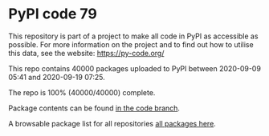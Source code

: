 # PyPI code 79

This repository is part of a project to make all code in PyPI as accessible as possible. For more information 
on the project and to find out how to utilise this data, see the website: https://py-code.org/

This repo contains 40000 packages uploaded to PyPI between 
2020-09-09 05:41 and 2020-09-19 07:25.

The repo is 100% (40000/40000) complete.

Package contents can be found [in the code branch](https://github.com/pypi-data/pypi-mirror-79/tree/code/packages).

A browsable package list for all repositories [all packages here](https://py-code.org/repositories/pypi-mirror-79).


